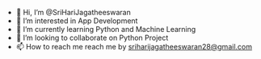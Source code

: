 - 👋 Hi, I’m @SriHariJagatheeswaran
- 👀 I’m interested in App Development
- 🌱 I’m currently learning Python and Machine Learning
- 💞️ I’m looking to collaborate on Python Project
- 📫 How to reach me reach me by sriharijagatheeswaran28@gmail.com

<!---
SriHariJagatheeswaran/SriHariJagatheeswaran is a ✨ special ✨ repository because its `README.md` (this file) appears on your GitHub profile.
You can click the Preview link to take a look at your changes.
--->
